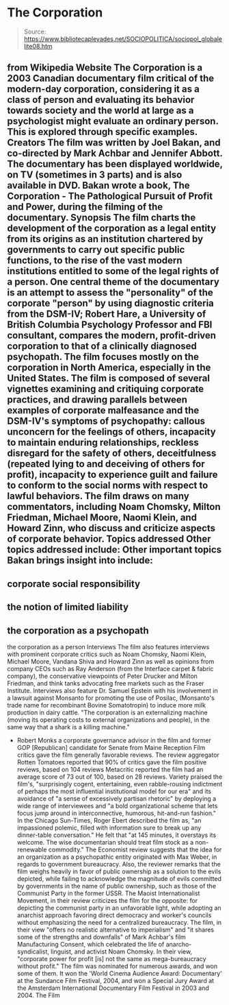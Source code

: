 # The Corporation

> Source: https://www.bibliotecapleyades.net/SOCIOPOLITICA/sociopol_globalelite08.htm

from
Wikipedia Website
The Corporation is a 2003 Canadian
documentary film critical of the modern-day corporation, considering it
as a class of person and evaluating its behavior towards society and the
world at large as a psychologist might evaluate an ordinary person.
This is explored through specific examples.
Creators
The film was written by Joel Bakan, and co-directed by Mark Achbar
and Jennifer Abbott. The documentary has been displayed worldwide, on TV
(sometimes in 3 parts) and is also available in DVD.
Bakan wrote a book,
The Corporation - The Pathological Pursuit of Profit
and Power, during the filming of the documentary.
Synopsis
The film charts the development of the corporation as a legal entity from
its origins as an institution chartered by governments to carry out specific
public functions, to the rise of the vast modern institutions entitled to
some of the legal rights of a person.
One central theme of the documentary
is an attempt to assess the "personality" of the corporate "person" by using
diagnostic criteria from the DSM-IV; Robert Hare, a University of British
Columbia Psychology Professor and FBI consultant, compares the modern,
profit-driven corporation to that of a clinically diagnosed psychopath.
The film focuses mostly on the corporation in
North America, especially in the United States.
The film is composed of several vignettes examining and critiquing corporate
practices, and drawing parallels between examples of corporate malfeasance
and the DSM-IV's symptoms of psychopathy: callous unconcern for the feelings
of others, incapacity to maintain enduring relationships, reckless disregard
for the safety of others, deceitfulness (repeated lying to and deceiving of
others for profit), incapacity to experience guilt and failure to conform to
the social norms with respect to lawful behaviors.
The film draws on many commentators, including Noam Chomsky, Milton
Friedman, Michael Moore, Naomi Klein, and Howard Zinn, who discuss and
criticize aspects of corporate behavior.
Topics addressed
Other topics addressed include:
Other important topics Bakan brings insight into include:
-
corporate social
responsibility
-
the notion of limited liability
-
the corporation as a
psychopath
-
the corporation as a person
Interviews
The film also features interviews with prominent corporate critics such as
Noam Chomsky, Naomi Klein, Michael Moore, Vandana Shiva and Howard Zinn as
well as opinions from company CEOs such as Ray Anderson (from the
Interface carpet & fabric company), the conservative viewpoints of
Peter Drucker and Milton Friedman, and think tanks advocating
free markets such as the Fraser Institute.
Interviews also feature Dr. Samuel Epstein
with his involvement in a lawsuit against
Monsanto for promoting the use of
Posilac, (Monsanto's trade name for recombinant Bovine Somatotropin)
to induce more milk production in dairy cattle.
"The corporation is an externalizing machine
(moving its operating costs to external organizations and people), in
the same way that a shark is a killing machine."
- Robert Monks
a corporate governance
advisor in the film
and former GOP [Republican] candidate for Senate
from Maine
Reception
Film critics gave the film generally favorable reviews.
The review
aggregator Rotten Tomatoes reported that 90% of critics gave the film
positive reviews, based on 104 reviews Metacritic reported the film
had an average score of 73 out of 100, based on 28 reviews.
Variety praised the film's,
"surprisingly cogent, entertaining, even
rabble-rousing indictment of perhaps the most influential institutional
model for our era" and its avoidance of "a sense of excessively partisan
rhetoric" by deploying a wide range of interviewees and "a bold
organizational scheme that lets focus jump around in interconnective,
humorous, hit-and-run fashion."
In the Chicago Sun-Times, Roger Ebert
described the film as,
"an impassioned polemic, filled with
information sure to break up any dinner-table conversation."
He felt that "at 145 minutes, it overstays
its welcome. The wise documentarian should treat film stock as a
non-renewable commodity."
The Economist review suggests that the
idea for an organization as a psychopathic entity originated with Max
Weber, in regards to government bureaucracy.
Also, the reviewer remarks
that the film weighs heavily in favor of public ownership as a solution to
the evils depicted, while failing to acknowledge the magnitude of evils
committed by governments in the name of public ownership, such as those of
the Communist Party in the former USSR.
The Maoist Internationalist Movement, in their review criticizes the
film for the opposite: for depicting the communist party in an unfavorable
light, while adopting an anarchist approach favoring direct democracy and
worker's councils without emphasizing the need for a centralized
bureaucracy.
The film, in their view "offers no realistic alternative to
imperialism" and "it shares some of the strengths and downfalls" of Mark Achbar's film Manufacturing Consent, which celebrated the life of
anarcho-syndicalist, linguist, and activist
Noam Chomsky.
In their view,
"corporate power for profit [is]
not the same as mega-bureaucracy without profit."
The film was nominated for numerous awards, and won some of them.
It won the 'World Cinema Audience Award:
Documentary' at the Sundance Film Festival, 2004, and won a Special
Jury Award at the Amsterdam International Documentary Film Festival in
2003 and 2004.
The Film
